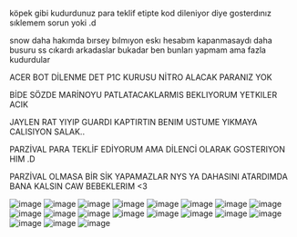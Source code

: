 köpek gibi kudurdunuz para teklif etipte kod dileniyor diye gosterdınız sıklemem sorun yoki .d

snow daha hakımda bırsey bılmıyon eskı hesabım kapanmasaydı daha busuru ss cıkardı arkadaslar bukadar ben bunları yapmam ama fazla kudurdular

ACER BOT DİLENME DET P1C KURUSU NİTRO ALACAK PARANIZ YOK

BİDE SÖZDE MARİNOYU PATLATACAKLARMIS BEKLIYORUM YETKILER ACIK

JAYLEN RAT YIYIP GUARDI KAPTIRTIN BENIM USTUME YIKMAYA CALISIYON SALAK..

PARZİVAL PARA TEKLİF EDİYORUM AMA DİLENCİ OLARAK GOSTERIYON HIM .D

PARZİVAL OLMASA BİR SİK YAPAMAZLAR NYS YA DAHASINI ATARDIMDA BANA KALSIN CAW BEBEKLERIM <3

![image](https://cdn.discordapp.com/attachments/945762901313085451/971052305950605392/unknown.png)
![image](https://cdn.discordapp.com/attachments/985621963928133653/985711114446848010/unknown.png)
![image](https://cdn.discordapp.com/attachments/985621963928133653/985711571206561812/unknown.png)
![image](https://cdn.discordapp.com/attachments/985621963928133653/985712018621353995/unknown.png)
![image](https://cdn.discordapp.com/attachments/985621963928133653/985714418442707015/unknown.png)
![image](https://cdn.discordapp.com/attachments/985621963928133653/985714678921568256/unknown.png)
![image](https://cdn.discordapp.com/attachments/985621963928133653/985714917019619398/unknown.png)
![image](https://cdn.discordapp.com/attachments/985621963928133653/985714969238712372/unknown.png)
![image](https://cdn.discordapp.com/attachments/985621963928133653/985715115007574058/unknown.png)
![image](https://cdn.discordapp.com/attachments/985621963928133653/985715307828088863/unknown.png)
![image](https://cdn.discordapp.com/attachments/985621963928133653/985715495942631464/unknown.png)
![image](https://cdn.discordapp.com/attachments/985621963928133653/985715678122213396/unknown.png)
![image](https://cdn.discordapp.com/attachments/985621963928133653/985715713492811816/unknown.png)
![image](https://cdn.discordapp.com/attachments/985621963928133653/985715885987725372/unknown.png)
![image](https://cdn.discordapp.com/attachments/985621963928133653/985716019844755496/unknown.png)
![image](https://cdn.discordapp.com/attachments/985621963928133653/985850763995656202/unknown.png)
![image](https://cdn.discordapp.com/attachments/985621963928133653/989325875474469005/unknown.png)
![image](https://user-images.githubusercontent.com/66915947/175182413-78310509-ee9e-4964-ba8b-53d3d3802a1d.png)
![image](https://media.discordapp.net/attachments/969526673856946176/985578115705221130/unknown.png?width=768&height=412)
